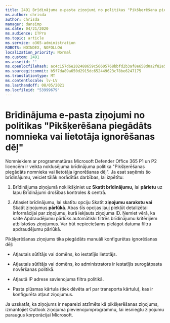 ```yaml
---
title: 2491 Brīdinājuma e-pasta ziņojumi no politikas "Pikšķerēšana piegādāts nomnieka vai lietotāja ignorēšanas dēļ"
ms.author: chrisda
author: chrisda
manager: dansimp
ms.date: 04/21/2020
ms.audience: ITPro
ms.topic: article
ms.service: o365-administration
ROBOTS: NOINDEX, NOFOLLOW
localization_priority: Normal
ms.custom: 2491
ms.assetid: ''
ms.openlocfilehash: ac4c157d6e202488659c56605768bbfd2b3af8e658d0a2f82e529fdac6763fa9
ms.sourcegitcommit: b5f7da89a650d2915dc652449623c78be6247175
ms.translationtype: MT
ms.contentlocale: lv-LV
ms.lasthandoff: 08/05/2021
ms.locfileid: "53999679"
---
```

# <a name="alert-email-messages-from-the-phish-delivered-due-to-tenant-or-user-override-policy"></a>Brīdinājuma e-pasta ziņojumi no politikas "Pikšķerēšana piegādāts nomnieka vai lietotāja ignorēšanas dēļ"

Nomniekiem ar programmatūras Microsoft Defender Office 365 P1 un P2 licencēm ir veikta noklusējuma brīdinājuma politika "Pikšķerēšanas piegādāts nomnieka vai lietotāja ignorēšanas dēļ". Ja esat saņēmis šo brīdinājumu, veiciet tālāk norādītās darbības, lai izpētītu:

1. Brīdinājuma ziņojumā noklikšķiniet uz **Skatīt brīdinājumu,** lai **pārietu** uz lapu Brīdinājumi drošības kontroles & centrā.

2. Atlasiet brīdinājumu, lai skatītu opciju Skatīt **ziņojumu sarakstu vai** Skatīt ziņojumus **pārlūkā**. Abas šīs opcijas ļauj piekļūt detalizētai informācijai par ziņojumu, kurā iekļauts ziņojuma ID. Ņemiet vērā, ka saite Apdraudējumu pārlūks automātiski filtrēs brīdinājumu kritērijiem atbilstošos ziņojumus. Var būt nepieciešams pielāgot datuma filtru apdraudējumu pārlūkā.

Pikšķerēšanas ziņojums tika piegādāts manuāli konfigurētas ignorēšanas dēļ:

- Atļautais sūtītājs vai domēns, ko iestatījis lietotājs.

- Atļautais sūtītājs vai domēns, ko administrators ir iestatījis surogātpasta novēršanas politikā.

- Atļautā IP adrese savienojuma filtra politikā.

- Pasta plūsmas kārtula (tiek dēvēta arī par transporta kārtulu), kas ir konfigurēta atļaut ziņojumus.

Ja uzskatāt, ka ziņojums ir nepareizi atzīmēts kā [](https://support.office.com/article/b5caa9f1-cdf3-4443-af8c-ff724ea719d2) pikšķerēšanas ziņojums, izmantojiet Outlook ziņojuma pievienojumprogrammu, lai iesniegtu ziņojumu paraugus korporācijai Microsoft.
